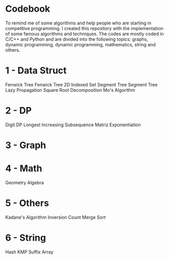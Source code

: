 # Codebook
To remind me of some algorithms and help people who are starting in competitive programming.
I created this repository with the implementation of some famous algorithms and techniques.
The codes are mostly coded in C/C++ and Python and are divided into the following topics: 
graphs, dynamic programming, dynamic programming, mathematics, string and others.

# 1 - Data Struct
Fenwick Tree
Fenwick Tree 2D
Indexed Set
Segment Tree
Segment Tree Lazy Propagation
Square Root Decomposition
Mo's Algorithm

# 2 - DP
Digit DP
Longest Increasing Subsequence
Matriz Exponentiation

# 3 - Graph

# 4 - Math
Geometry
Algebra

# 5 - Others
Kadane's Algorithm
Inversion Count Merge Sort

# 6 - String
Hash
KMP
Suffix Array